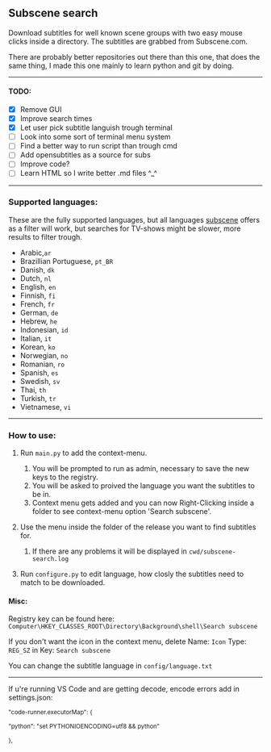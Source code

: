 ## Subscene search

<p>Download subtitles for well known scene groups with two easy mouse clicks inside a directory. The subtitles are grabbed from Subscene.com.
<p>There are probably better repositories out there than this one, that does the same thing, I made this one mainly to learn python and git by doing.

---

#### TODO:

- [x] Remove GUI
- [x] Improve search times
- [x] Let user pick subtitle languish trough terminal
- [ ] Look into some sort of terminal menu system
- [ ] Find a better way to run script than trough cmd
- [ ] Add opensubtitles as a source for subs
- [ ] Improve code?
- [ ] Learn HTML so I write better .md files ^\_^

---

### Supported languages:

These are the fully supported languages, but all languages [subscene](https://u.subscene.com/filter) offers as a filter will work, but searches for TV-shows might be slower, more results to filter trough.

- Arabic,`ar`
- Brazillian Portuguese, `pt_BR`
- Danish, `dk`
- Dutch, `nl`
- English, `en`
- Finnish, `fi`
- French, `fr`
- German, `de`
- Hebrew, `he`
- Indonesian, `id`
- Italian, `it`
- Korean, `ko`
- Norwegian, `no`
- Romanian, `ro`
- Spanish, `es`
- Swedish, `sv`
- Thai, `th`
- Turkish, `tr`
- Vietnamese, `vi`

---

### How to use:

1. Run `main.py` to add the context-menu.

   1. You will be prompted to run as admin, necessary to save the new keys to the registry.
   2. You will be asked to proived the language you want the subtitles to be in.
   3. Context menu gets added and you can now Right-Clicking inside a folder to see context-menu option 'Search subscene'.

2. Use the menu inside the folder of the release you want to find subtitles for.
   1. If there are any problems it will be displayed in `cwd/subscene-search.log`

3. Run `configure.py` to edit language, how closly the subtitles need to match to be downloaded.

#### Misc:

Registry key can be found here: `Computer\HKEY_CLASSES_ROOT\Directory\Background\shell\Search subscene`

If you don't want the icon in the context menu, delete Name: `Icon` Type: `REG_SZ` in Key: `Search subscene`

You can change the subtitle language in `config/language.txt`

---

If u're running VS Code and are getting decode, encode errors add in settings.json:
   
   <sup>"code-runner.executorMap": {
 
   <sup>"python": "set PYTHONIOENCODING=utf8 && python"
   
   <sup>},
   
